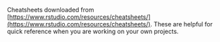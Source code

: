 Cheatsheets downloaded from [https://www.rstudio.com/resources/cheatsheets/](https://www.rstudio.com/resources/cheatsheets/). These are helpful for quick reference when you are working on your own projects.
